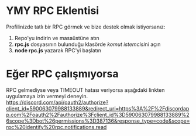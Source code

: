 # YMY RPC Eklentisi

Profilinizde tatlı bir RPC görmek ve bize destek olmak istiyorsanız:

1. Repo'yu indirin ve masaüstüne atın
2. **rpc.js** dosyasının bulunduğu klasörde *komut istemcisi*ni açın
4. **node rpc.js** yazarak RPC'yi başlatın

# Eğer RPC çalışmıyorsa
RPC gelmediyse veya TIMEOUT hatası veriyorsa aşağıdaki linkten uygulamaya izin vermeyi deneyin.
https://discord.com/api/oauth2/authorize?client_id=590063079988133889&redirect_uri=https%3A%2F%2Fdiscordapp.com%2Foauth2%2Fauthorize%3Fclient_id%3D590063079988133889%26scope%3Dbot%26permissions%3D387136&response_type=code&scope=rpc%20identify%20rpc.notifications.read
